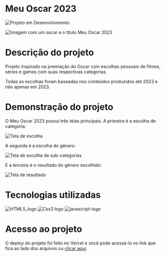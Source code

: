# Meu Oscar 2023

![Projeto em Desenvolvimento](https://img.shields.io/badge/Status-Em%20desenvolvimento-yellow?style=flat-square)

![Imagem com um oscar e o título Meu Oscar 2023](https://github.com/PietroBianchiini/meuoscar2023/assets/133028228/c1dba745-05f0-4bfa-b2f4-8a1e490db8dd)

# Descrição do projeto

Projeto inspirado na premiação do Oscar com escolhas pessoais de filmes, séries e games com suas respectivas categorias.

Todas as escolhas foram baseadas nos conteúdos produzidos até 2023 e não apenas em 2023.

# Demonstração do projeto

O Meu Oscar 2023 possui três telas principais. A primeira é a escolha de categoria:

![Tela de escolha](https://github.com/PietroBianchiini/meuoscar2023/assets/133028228/fdf60d81-98e8-4079-b82e-1a91b30ff3fc)

A segunda é a escolha do gênero:

![Tela de escolha de sub-categorias](https://github.com/PietroBianchiini/meuoscar2023/assets/133028228/396742ff-602e-4000-bdae-264313358431)

E a terceira é o resultado do gênero escolhido:

![Tela de resultado](https://github.com/PietroBianchiini/meuoscar2023/assets/133028228/3fad8577-8290-49c3-8d8e-d6e974795246)

# Tecnologias utilizadas

![HTML5_logo](https://github.com/PietroBianchiini/meuoscar2023/assets/133028228/5c3db613-bfde-466c-b7df-36a27ce2cd63) ![Css3 logo](https://github.com/PietroBianchiini/meuoscar2023/assets/133028228/fcc56360-8e30-4158-a2f3-b075e06aaf86) 
![javascript-logo](https://github.com/PietroBianchiini/meuoscar2023/assets/133028228/fd5c64e4-8c13-4433-812b-0449992ae2b0)

# Acesso ao projeto

O deploy do projeto foi feito no Vercel e você pode acessá-lo no link que fica ao lado dos arquivos ou [clicar aqui](https://meuoscar2023-qk6f3t4pp-pietrobianchiini.vercel.app).
